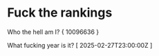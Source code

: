 # Fuck the rankings

Who the hell am I?
{ 10096636 }

What fucking year is it?
[ 2025-02-27T23:00:00Z ]
